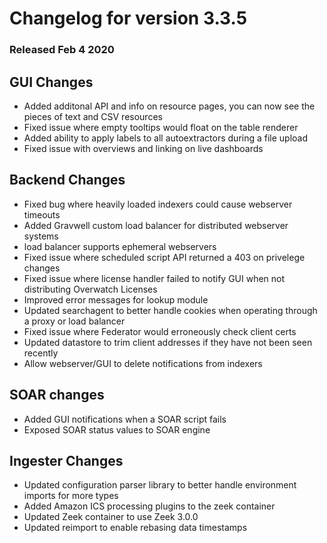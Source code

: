 # Changelog for version 3.3.5
  
### Released Feb 4 2020

## GUI Changes
* Added additonal API and info on resource pages, you can now see the pieces of text and CSV resources
* Fixed issue where empty tooltips would float on the table renderer
* Added ability to apply labels to all autoextractors during a file upload
* Fixed issue with overviews and linking on live dashboards

## Backend Changes
* Fixed bug where heavily loaded indexers could cause webserver timeouts
* Added Gravwell custom load balancer for distributed webserver systems
 * load balancer supports ephemeral webservers
* Fixed issue where scheduled script API returned a 403 on privelege changes
* Fixed issue where license handler failed to notify GUI when not distributing Overwatch Licenses
* Improved error messages for lookup module
* Updated searchagent to better handle cookies when operating through a proxy or load balancer
* Fixed issue where Federator would erroneously check client certs
* Updated datastore to trim client addresses if they have not been seen recently
* Allow webserver/GUI to delete notifications from indexers

## SOAR changes
* Added GUI notifications when a SOAR script fails
* Exposed SOAR status values to SOAR engine

## Ingester Changes
* Updated configuration parser library to better handle environment imports for more types
* Added Amazon ICS processing plugins to the zeek container
* Updated Zeek container to use Zeek 3.0.0
* Updated reimport to enable rebasing data timestamps
